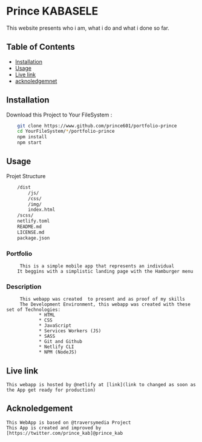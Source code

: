 # Prince KABASELE

This website presents who i am, what i do and what i done so far. 

## Table of Contents

- [Installation](#installation)
- [Usage](#usage)
- [Live link](#livelink)
- [acknoledgemnet](#acknoledgement)

## Installation

Download this Project to Your FileSystem :

```sh
    git clone https://www.github.com/prince601/portfolio-prince
    cd YourFileSystem/*/portfolio-prince
    npm install
    npm start
```

## Usage

Projet Structure

```sh
    /dist
        /js/
        /css/
        /img/
        index.html
    /scss/
    netlify.toml
    README.md
    LICENSE.md
    package.json

```

   ### Portfolio

         This is a simple mobile app that represents an individual
        It beggins with a simplistic landing page with the Hamburger menu

   ### Description

         This webapp was created  to present and as proof of my skills
         The Development Environment, this webapp was created with these set of Technologies:
                * HTML
                * CSS
                * JavaScript
                * Services Workers (JS)
                * SASS
                * Git and Github
                * Netlify CLI
                * NPM (NodeJS)
## Live link

    This webapp is hosted by @netlify at [link](link to changed as soon as the App get ready for production)

## Acknoledgement

    This WebApp is based on @traversymedia Project 
    This App is created and improved by [https://twitter.com/prince_kab]@prince_kab
